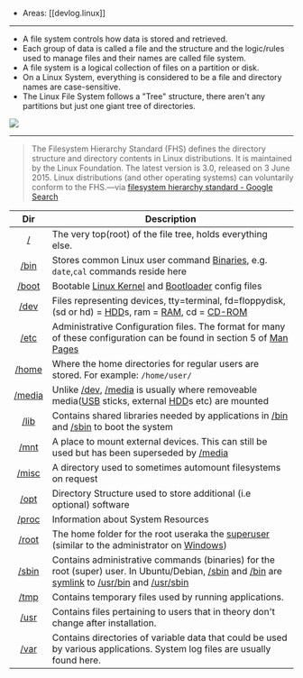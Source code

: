 
- Areas: [[devlog.linux]]

---

- A file system controls how data is stored and retrieved.
- Each group of data is called a file and the structure and the logic/rules used to manage files and their names are called file system.
- A file system is a logical collection of files on a partition or disk.
- On a Linux System, everything is considered to be a file and directory names are case-sensitive.
- The Linux File System follows a "Tree" structure, there aren't any partitions but just one giant tree of directories.

![](https://raw.githubusercontent.com/zubayrrr/twiki/main/bin/image.3ctr3rpzyao.png)

---

> The Filesystem Hierarchy Standard (FHS) defines the directory structure and directory contents in Linux distributions. It is maintained by the Linux Foundation. The latest version is 3.0, released on 3 June 2015. Linux distributions (and other operating systems) can voluntarily conform to the FHS.—via [filesystem hierarchy standard - Google Search](https://www.google.com/search?q=filesystem+hierarchy+standard&oq=filesystem+hi&aqs=chrome.1.69i57j0i512l5j0i22i30l4.8503j0j1&sourceid=chrome&ie=UTF-8)

<table>
<thead>
<tr class="header">
<th style="text-align: center;">Dir</th>
<th>Description</th>
</tr>
</thead>
<tbody>
<tr class="odd">
<td style="text-align: center;"><a href="#%2F" class="tc-tiddlylink tc-tiddlylink-missing">/</a></td>
<td>The very top(root) of the file tree, holds everything else.</td>
</tr>
<tr class="even">
<td style="text-align: center;"><a href="#%2Fbin" class="tc-tiddlylink tc-tiddlylink-missing">/bin</a></td>
<td>Stores common Linux user command <a href="#Binaries" class="tc-tiddlylink tc-tiddlylink-missing">Binaries</a>, e.g. <code>date</code>,<code>cal</code> commands reside here</td>
</tr>
<tr class="odd">
<td style="text-align: center;"><a href="#%2Fboot" class="tc-tiddlylink tc-tiddlylink-missing">/boot</a></td>
<td>Bootable <a href="#Linux%20Kernel" class="tc-tiddlylink tc-tiddlylink-missing">Linux Kernel</a> and <a href="#Bootloader" class="tc-tiddlylink tc-tiddlylink-missing">Bootloader</a> config files</td>
</tr>
<tr class="even">
<td style="text-align: center;"><a href="#%2Fdev" class="tc-tiddlylink tc-tiddlylink-missing">/dev</a></td>
<td>Files representing devices, tty=terminal, fd=floppydisk, (sd or hd) = <a href="#HDD" class="tc-tiddlylink tc-tiddlylink-resolves">HDD</a>s, ram = <a href="#RAM" class="tc-tiddlylink tc-tiddlylink-resolves">RAM</a>, cd = <a href="#CD-ROM" class="tc-tiddlylink tc-tiddlylink-missing">CD-ROM</a></td>
</tr>
<tr class="odd">
<td style="text-align: center;"><a href="#%2Fetc" class="tc-tiddlylink tc-tiddlylink-missing">/etc</a></td>
<td>Administrative Configuration files. The format for many of these configuration can be found in section 5 of <a href="#Man%20Pages" class="tc-tiddlylink tc-tiddlylink-resolves">Man Pages</a></td>
</tr>
<tr class="even">
<td style="text-align: center;"><a href="#%2Fhome" class="tc-tiddlylink tc-tiddlylink-missing">/home</a></td>
<td>Where the home directories for regular users are stored. For example: <code>/home/user/</code></td>
</tr>
<tr class="odd">
<td style="text-align: center;"><a href="#%2Fmedia" class="tc-tiddlylink tc-tiddlylink-missing">/media</a></td>
<td>Unlike <a href="#%2Fdev" class="tc-tiddlylink tc-tiddlylink-missing">/dev</a>, <a href="#%2Fmedia" class="tc-tiddlylink tc-tiddlylink-missing">/media</a> is usually where removeable media(<a href="#USB" class="tc-tiddlylink tc-tiddlylink-resolves">USB</a> sticks, external <a href="#HDD" class="tc-tiddlylink tc-tiddlylink-resolves">HDD</a>s etc) are mounted</td>
</tr>
<tr class="even">
<td style="text-align: center;"><a href="#%2Flib" class="tc-tiddlylink tc-tiddlylink-missing">/lib</a></td>
<td>Contains shared libraries needed by applications in <a href="#%2Fbin" class="tc-tiddlylink tc-tiddlylink-missing">/bin</a> and <a href="#%2Fsbin" class="tc-tiddlylink tc-tiddlylink-missing">/sbin</a> to boot the system</td>
</tr>
<tr class="odd">
<td style="text-align: center;"><a href="#%2Fmnt" class="tc-tiddlylink tc-tiddlylink-missing">/mnt</a></td>
<td>A place to mount external devices. This can still be used but has been superseded by <a href="#%2Fmedia" class="tc-tiddlylink tc-tiddlylink-missing">/media</a></td>
</tr>
<tr class="even">
<td style="text-align: center;"><a href="#%2Fmisc" class="tc-tiddlylink tc-tiddlylink-missing">/misc</a></td>
<td>A directory used to sometimes automount filesystems on request</td>
</tr>
<tr class="odd">
<td style="text-align: center;"><a href="#%2Fopt" class="tc-tiddlylink tc-tiddlylink-missing">/opt</a></td>
<td>Directory Structure used to store additional (i.e optional) software</td>
</tr>
<tr class="even">
<td style="text-align: center;"><a href="#%2Fproc" class="tc-tiddlylink tc-tiddlylink-missing">/proc</a></td>
<td>Information about System Resources</td>
</tr>
<tr class="odd">
<td style="text-align: center;"><a href="#%2Froot" class="tc-tiddlylink tc-tiddlylink-missing">/root</a></td>
<td>The home folder for the root useraka the <a href="#superuser" class="tc-tiddlylink tc-tiddlylink-missing">superuser</a> (similar to the administrator on <a href="#Windows" class="tc-tiddlylink tc-tiddlylink-missing">Windows</a>)</td>
</tr>
<tr class="even">
<td style="text-align: center;"><a href="#%2Fsbin" class="tc-tiddlylink tc-tiddlylink-missing">/sbin</a></td>
<td>Contains administrative commands (binaries) for the root (super) user. In Ubuntu/Debian, <a href="#%2Fsbin" class="tc-tiddlylink tc-tiddlylink-missing">/sbin</a> and <a href="#%2Fbin" class="tc-tiddlylink tc-tiddlylink-missing">/bin</a> are <a href="#symlink" class="tc-tiddlylink tc-tiddlylink-resolves">symlink</a> to <a href="#%2Fusr" class="tc-tiddlylink tc-tiddlylink-missing">/usr</a><a href="#%2Fbin" class="tc-tiddlylink tc-tiddlylink-missing">/bin</a> and <a href="#%2Fusr" class="tc-tiddlylink tc-tiddlylink-missing">/usr</a><a href="#%2Fsbin" class="tc-tiddlylink tc-tiddlylink-missing">/sbin</a></td>
</tr>
<tr class="odd">
<td style="text-align: center;"><a href="#%2Ftmp" class="tc-tiddlylink tc-tiddlylink-missing">/tmp</a></td>
<td>Contains temporary files used by running applications.</td>
</tr>
<tr class="even">
<td style="text-align: center;"><a href="#%2Fusr" class="tc-tiddlylink tc-tiddlylink-missing">/usr</a></td>
<td>Contains files pertaining to users that in theory don't change after installation.</td>
</tr>
<tr class="odd">
<td style="text-align: center;"><a href="#%2Fvar" class="tc-tiddlylink tc-tiddlylink-missing">/var</a></td>
<td>Contains directories of variable data that could be used by various applications. System log files are usually found here.</td>
</tr>
</tbody>
</table>
